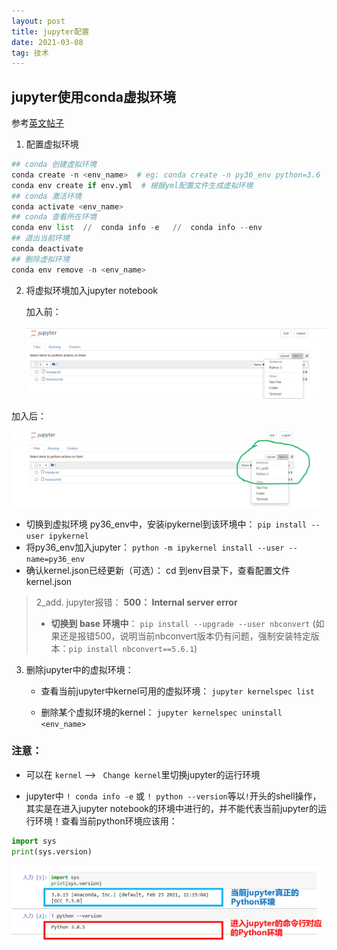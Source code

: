 ```yaml
---
layout: post
title: jupyter配置
date: 2021-03-08 
tag: 技术
---
```




## jupyter使用conda虚拟环境

参考[英文帖子](https://medium.com/analytics-vidhya/create-virtual-environment-using-conda-and-add-it-to-jupyter-notebook-d319a81dfd1)

1. 配置虚拟环境

```python
## conda 创建虚拟环境
conda create -n <env_name>  # eg: conda create -n py36_env python=3.6
conda env create if env.yml  # 根据yml配置文件生成虚拟环境
## conda 激活环境
conda activate <env_name>
## conda 查看所在环境
conda env list  //  conda info -e   //  conda info --env
## 退出当前环境
conda deactivate
## 删除虚拟环境
conda env remove -n <env_name>
```

2. 将虚拟环境加入jupyter notebook 
   
   加入前：

   ![image-20210422160925392](../images/posts/image-20210422160925392.png)
   
加入后：
   
   ![image-20210422163122402](../images/posts/image-20210422163122402.png)
   
   - 切换到虚拟环境 py36_env中，安装ipykernel到该环境中：
   `pip install --user ipykernel`
   - 将py36_env加入jupyter：
   `python -m ipykernel install --user --name=py36_env`
   - 确认kernel.json已经更新（可选）： cd 到env目录下，查看配置文件kernel.json


>   2_add. jupyter报错： **500： Internal server error**
>
>   - **切换到 base 环境中**：
>   `pip install --upgrade --user nbconvert` (如果还是报错500，说明当前nbconvert版本仍有问题，强制安装特定版本：`pip install nbconvert==5.6.1`)

3. 删除jupyter中的虚拟环境：

   - 查看当前jupyter中kernel可用的虚拟环境：
   `jupyter kernelspec list`

   - 删除某个虚拟环境的kernel：
   `jupyter kernelspec uninstall <env_name>`



### 注意：

- 可以在 `kernel` --> ` Change kernel`里切换jupyter的运行环境

- jupyter中 `! conda info -e` 或 `! python --version`等以`!`开头的shell操作，其实是在进入jupyter notebook的环境中进行的，并不能代表当前jupyter的运行环境！查看当前python环境应该用：

```python
import sys
print(sys.version)
```

![image-20210422164117418](../images/posts/image-20210422164117418.png)